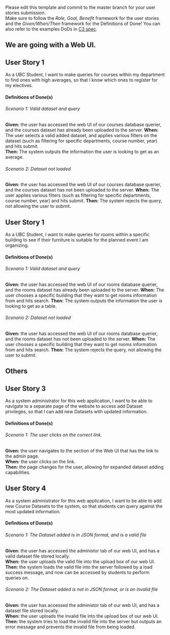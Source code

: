 Please edit this template and commit to the master branch for your user stories submission.   
Make sure to follow the *Role, Goal, Benefit* framework for the user stories and the *Given/When/Then* framework for the Definitions of Done! You can also refer to the examples DoDs in [C3 spec](https://sites.google.com/view/ubc-cpsc310-21w2-intro-to-se/project/checkpoint-3).

## We are going with a Web UI.

## User Story 1
As a UBC Student, I want to make queries for courses within my department to find ones with high averages, so that I know which ones to register for my electives.


#### Definitions of Done(s)

###### Scenario 1: Valid dataset and query
**Given:** the user has accessed the web UI of our courses database querier, and the courses dataset has already been uploaded to the server.
**When:** The user selects a valid added dataset, and applies various filters on the dataset (such as filtering for specific departments, course number, year) and hits submit.  
**Then:** The system outputs the information the user is looking to get as an average.  

###### Scenario 2: Dataset not loaded
**Given:** the user has accessed the web UI of our courses database querier, and the courses dataset has not been uploaded to the server.
**When:** The user applies various filters (such as filtering for specific departments, course number, year) and hits submit.
**Then:** The system rejects the query, not allowing the user to submit.  

## User Story 1
As a UBC Student, I want to make queries for rooms within a specific building to see if their furniture is suitable for the planned event I am organizing.


#### Definitions of Done(s)

###### Scenario 1: Valid dataset and query
**Given:** the user has accessed the web UI of our rooms database querier, and the rooms dataset has already been uploaded to the server.
**When:** The user chooses a specific building that they want to get rooms information from and hits search.
**Then:** The system outputs the information the user is looking to get as a table.  

###### Scenario 2: Dataset not loaded
**Given:** the user has accessed the web UI of our rooms database querier, and the rooms dataset has not been uploaded to the server. 
**When:** The user chooses a specific building that they want to get rooms information from and hits search.
**Then:** The system rejects the query, not allowing the user to submit.  

## Others

## User Story 3
As a system administrator for this web application, I want to be able to navigate to a separate page of the website to access add Dataset privileges, so that I can add new Datasets with updated information.  


#### Definitions of Done(s)
###### Scenario 1: The user clicks on the correct link. 
**Given:** the user navigates to the section of the Web UI that has the link to the admin page.  
**When:** the user clicks on the link.  
**Then:** the page changes for the user, allowing for expanded dataset adding capabilities.  


## User Story 4
As a system administrator for this web application, I want to be able to add new Course Datasets to the system, so that students can query against the most updated information.  


#### Definitions of Done(s)
###### Scenario 1: The Dataset added is in JSON format, and is a valid file 
**Given:** the user has accessed the administor tab of our web UI, and has a valid dataset file stored locally.  
**When:** the user uploads the valid file into the upload box of our web UI.  
**Then:** the system loads the valid file into the server followed by a load success message, and now can be accessed by students to perform queries on.  

###### Scenario 2: The Dataset added is not in JSON format, or is an invalid file
**Given:** the user has accessed the administor tab of our web UI, and has a dataset file stored locally.  
**When:** the user uploads the invalid file into the upload box of our web UI.  
**Then:** the system tries to load the invalid file into the server but outputs an error message and prevents the invalid file from being loaded.  

